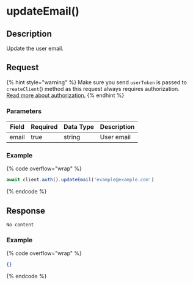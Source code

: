 # updateEmail()

## Description

Update the user email.

## Request

{% hint style="warning" %}
Make sure you send `userToken` is passed to `createClient`()  method as this request always requires authorization. \
[Read more about authorization.](../authorization.md)
{% endhint %}

### Parameters

<table><thead><tr><th>Field</th><th data-type="checkbox">Required</th><th>Data Type</th><th>Description</th></tr></thead><tbody><tr><td>email</td><td>true</td><td>string</td><td>User email</td></tr></tbody></table>

### Example

{% code overflow="wrap" %}
```javascript
await client.auth().updateEmail('example@example.com')
```
{% endcode %}

## Response

`No content`

### Example

{% code overflow="wrap" %}
```json
{}
```
{% endcode %}

##
